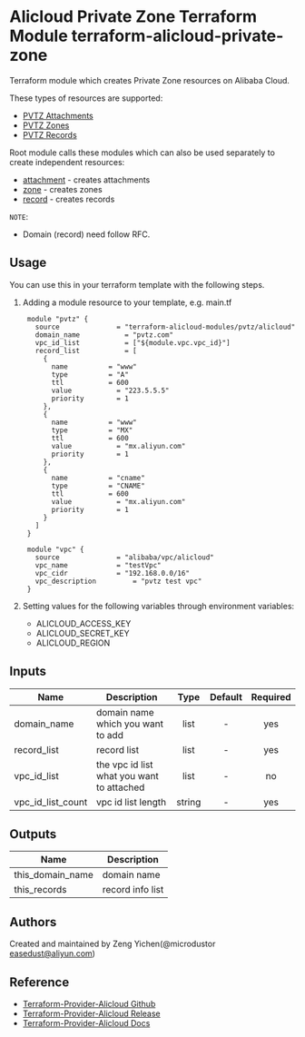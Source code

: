 Alicloud Private Zone Terraform Module
terraform-alicloud-private-zone
=============================================

Terraform module which creates Private Zone resources on Alibaba Cloud.

These types of resources are supported:

* [PVTZ Attachments](https://www.terraform.io/docs/providers/alicloud/r/pvtz_zone_attachment.html)
* [PVTZ Zones](https://www.terraform.io/docs/providers/alicloud/d/pvtz_zones.html)
* [PVTZ Records](https://www.terraform.io/docs/providers/alicloud/d/pvtz_zone_records.html)

Root module calls these modules which can also be used separately to create independent resources:

* [attachment](https://github.com/terraform-alicloud-modules/terraform-alicloud-private-zone/tree/master/modules/attachment) - creates attachments
* [zone](https://github.com/terraform-alicloud-modules/terraform-alicloud-private-zone/tree/master/modules/domain) - creates zones
* [record](https://github.com/terraform-alicloud-modules/terraform-alicloud-private-zone/tree/master/modules/record) - creates records


`NOTE`:
* Domain (record) need follow RFC.

Usage
-----
You can use this in your terraform template with the following steps.

1. Adding a module resource to your template, e.g. main.tf


        module "pvtz" {
          source              = "terraform-alicloud-modules/pvtz/alicloud"
          domain_name           = "pvtz.com"
          vpc_id_list           = ["${module.vpc.vpc_id}"]
          record_list           = [
            {
              name          = "www"
              type          = "A"
              ttl           = 600
              value           = "223.5.5.5"
              priority        = 1
            },
            {
              name          = "www"
              type          = "MX"
              ttl           = 600
              value           = "mx.aliyun.com"
              priority        = 1
            },
            {
              name          = "cname"
              type          = "CNAME"
              ttl           = 600
              value           = "mx.aliyun.com"
              priority        = 1
            }
          ]
        }

        module "vpc" {
          source              = "alibaba/vpc/alicloud"
          vpc_name            = "testVpc"
          vpc_cidr            = "192.168.0.0/16"
          vpc_description         = "pvtz test vpc"
        }

2. Setting values for the following variables through environment variables:

    - ALICLOUD_ACCESS_KEY
    - ALICLOUD_SECRET_KEY
    - ALICLOUD_REGION

## Inputs

| Name | Description | Type | Default | Required |
|------|-------------|:----:|:-----:|:-----:|
| domain_name   | domain name which you want to add                                   | list   | -  | yes |
| record_list   | record list                                                         | list   | -  | yes |
| vpc_id_list   | the vpc id list what you want to attached                           | list   | -  | no  |
| vpc_id_list_count| vpc id list length | string | - | yes |


## Outputs

| Name | Description |
|------|-------------|
| this_domain_name | domain name           |
| this_records     | record info list      |

Authors
-------
Created and maintained by Zeng Yichen(@microdustor easedust@aliyun.com)

Reference
---------
* [Terraform-Provider-Alicloud Github](https://github.com/terraform-providers/terraform-provider-alicloud)
* [Terraform-Provider-Alicloud Release](https://releases.hashicorp.com/terraform-provider-alicloud/)
* [Terraform-Provider-Alicloud Docs](https://www.terraform.io/docs/providers/alicloud/index.html)
